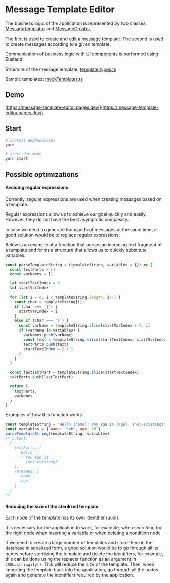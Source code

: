 # Message Template Editor

The business logic of the application is represented by two classes: [MessageTemplator](https://github.com/phil395/message-template-editor/tree/master/src/models/MessageTemplator) and [MessageCreator](https://github.com/phil395/message-template-editor/tree/master/src/models/MessageCreator).

The first is used to create and edit a message template. The second is used to create messages according to a given template.

Communication of business logic with UI components is performed using Zustand.

Structure of the message template: [template.types.ts](https://github.com/phil395/message-template-editor/blob/master/src/models/template.types.ts)

Sample templates: [mockTemplates.ts](https://github.com/phil395/message-template-editor/blob/master/mock/mockTemplates.ts)

## Demo

[https://message-template-editor.pages.dev/](https://message-template-editor.pages.dev/)

## Start

```bash
# install dependencies
yarn

# start dev mode
yarn start
```

## Possible optimizations

#### Avoiding regular expressions

Currently, regular expressions are used when creating messages based on a template.

Regular expressions allow us to achieve our goal quickly and easily. However, they do not have the best asymptotic complexity.

In case we need to generate thousands of messages at the same time, a good solution would be to replace regular expressions.

Below is an example of a function that parses an incoming text fragment of a template and forms a structure that allows us to quickly substitute variables.

```js
const parseTemplateString = (templateString, variables = {}) => {
  const textParts = []
  const varNames = []

  let startTextIndex = 0
  let startVarIndex

  for (let i = 0; i < templateString.length; i++) {
    const char = templateString[i];
    if (char === '{') {
      startVarIndex = i
    }
    else if (char === '}') {
      const varName = templateString.slice(startVarIndex + 1, i)
      if (varName in variables) {
        varNames.push(varName)
        const text = templateString.slice(startTextIndex, startVarIndex)
        textParts.push(text)
        startTextIndex = i + 1
      }
    }
  }

  const lastTextPart = templateString.slice(startTextIndex)
  textParts.push(lastTextPart)

  return {
    textParts,
    varNames
  }
}
```

Examples of how this function works

```js
const templateString = "Hello {name}! You age is {age}. {not-existing}"
const variables = { name: "Bob", age: 20 }
parseTemplateString(templateString, variables)
/* output:
  {
    textParts: [
      'Hello ',
      '! You age is ',
      '. {not-existing}'
    ],
    varNames: [
      'name',
      'age'
    ]
  }
*/
```

#### Reducing the size of the sterilized template

Each node of the template has its own identifier (uuid).

It is necessary for the application to work, for example, when searching for the right node when inserting a variable or when deleting a condition node

If we need to create a large number of templates and store them in the database in serialized form, a good solution would be to go through all its nodes before sterilizing the template and delete the identifiers, for example, this can be done using the replacer function as an argument in `JSON.stringify()`. This will reduce the size of the template. Then, when importing the template back into the application, go through all the nodes again and generate the identifiers required by the application.
